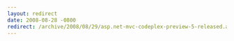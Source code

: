 ```yaml
---
layout: redirect
date: 2008-08-28 -0800
redirect: /archive/2008/08/29/asp.net-mvc-codeplex-preview-5-released.aspx/
---
```

